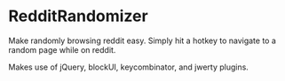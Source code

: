 # RedditRandomizer
Make randomly browsing reddit easy. Simply hit a hotkey to navigate to a random page while on reddit.

Makes use of jQuery, blockUI, keycombinator, and jwerty plugins.
 